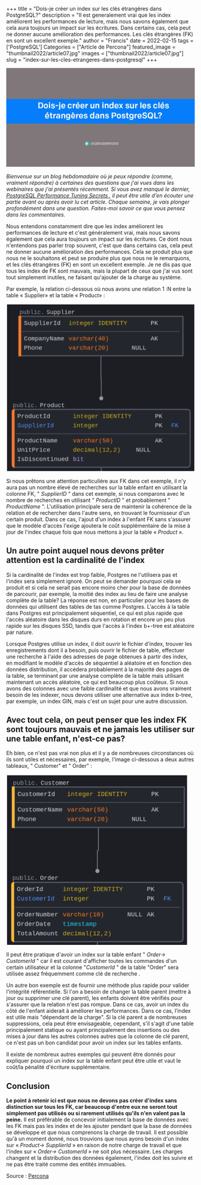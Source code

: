﻿+++
title = "Dois-je créer un index sur les clés étrangères dans PostgreSQL?"
description = "Il est generalement vrai que les index améliorent les performances de lecture, mais nous savons également que cela aura toujours un impact sur les écritures. Dans certains cas, cela peut ne donner aucune amélioration des performances. Les clés étrangères (FK) en sont un excellent exemple."
author = "Francis"
date = 2022-02-15
tags = ['PostgreSQL']
Categories = ["Article de Percona"]
featured_image = "thumbnail2022/article07.jpg"
images = ["thumbnail2022/article07.jpg"]
slug = "index-sur-les-cles-etrangeres-dans-postgresql"
+++

![thumbnail](/thumbnail2022/article07.jpg)

*Bienvenue sur un blog hebdomadaire où je peux répondre (comme, vraiment répondre) à certaines des questions que j'ai vues dans les webinaires que j'ai présentés récemment. Si vous avez manqué le dernier, [PostgreSQL Performance Tuning Secrets ](https://www.brighttalk.com/webcast/18708/513655?utm_source=Percona&utm_medium=brighttalk&utm_campaign=513655), il peut être utile d'en écouter une partie avant ou après avoir lu cet article. Chaque semaine, je vais plonger profondément dans une question. Faites-moi savoir ce que vous pensez dans les commentaires.*

Nous entendons constamment dire que les index améliorent les performances de lecture et c'est généralement vrai, mais nous savons également que cela aura toujours un impact sur les écritures. Ce dont nous n'entendons pas parler trop souvent, c'est que dans certains cas, cela peut ne donner aucune amélioration des performances. Cela se produit plus que nous ne le souhaitons et peut se produire plus que nous ne le remarquons, et les clés étrangères (FK) en sont un excellent exemple. Je ne dis pas que tous les index de FK sont mauvais, mais la plupart de ceux que j'ai vus sont tout simplement inutiles, ne faisant qu'ajouter de la charge au système.

Par exemple, la relation ci-dessous où nous avons une relation 1 :N entre la table « Supplier» et la table « Product» :

![image01](/posts/2022/article07/img01.png)

Si nous prêtons une attention particulière aux FK dans cet exemple, il n'y aura pas un nombre élevé de recherches sur la table enfant en utilisant la colonne FK, " *SupplierID* " dans cet exemple, si nous comparons avec le nombre de recherches en utilisant " *ProductID* " et probablement " *ProductName* ". L'utilisation principale sera de maintenir la cohérence de la relation et de rechercher dans l'autre sens, en trouvant le fournisseur d'un certain produit. Dans ce cas, l'ajout d'un index à l'enfant FK sans s'assurer que le modèle d'accès l'exige ajoutera le coût supplémentaire de la mise à jour de l'index chaque fois que nous mettons à jour la table « *Product ».*

## Un autre point auquel nous devons prêter attention est la cardinalité de l'index
Si la cardinalité de l'index est trop faible, Postgres ne l'utilisera pas et l'index sera simplement ignoré. On peut se demander pourquoi cela se produit et si cela ne serait pas encore moins cher pour la base de données de parcourir, par exemple, la moitié des index au lieu de faire une analyse complète de la table? La réponse est non, en particulier pour les bases de données qui utilisent des tables de tas comme Postgres. L'accès à la table dans Postgres est principalement séquentiel, ce qui est plus rapide que l'accès aléatoire dans les disques durs en rotation et encore un peu plus rapide sur les disques SSD, tandis que l'accès à l'index b+-tree est aléatoire par nature.

Lorsque Postgres utilise un index, il doit ouvrir le fichier d'index, trouver les enregistrements dont il a besoin, puis ouvrir le fichier de table, effectuer une recherche à l'aide des adresses de page obtenues à partir des index, en modifiant le modèle d'accès de séquentiel à aléatoire et en fonction des données distribution, il accédera probablement à la majorité des pages de la table, se terminant par une analyse complète de la table mais utilisant maintenant un accès aléatoire, ce qui est beaucoup plus coûteux. Si nous avons des colonnes avec une faible cardinalité et que nous avons vraiment besoin de les indexer, nous devons utiliser une alternative aux index b-tree, par exemple, un index GIN, mais c'est un sujet pour une autre discussion.

## Avec tout cela, on peut penser que les index FK sont toujours mauvais et ne jamais les utiliser sur une table enfant, n'est-ce pas?
Eh bien, ce n'est pas vrai non plus et il y a de nombreuses circonstances où ils sont utiles et nécessaires, par exemple, l'image ci-dessous a deux autres tableaux, " Customer" et " Order" :

![image02](/posts/2022/article07/img02.png)

Il peut être pratique d'avoir un index sur la table enfant " *Order-> CustomerId* " car il est courant d'afficher toutes les commandes d'un certain utilisateur et la colonne "*CustomerId* " de la table "Order" sera utilisée assez fréquemment comme clé de recherche .

Un autre bon exemple est de fournir une méthode plus rapide pour valider l'intégrité référentielle. Si l'on a besoin de changer la table parent (mettre à jour ou supprimer une clé parent), les enfants doivent être vérifiés pour s'assurer que la relation n'est pas rompue. Dans ce cas, avoir un index du côté de l'enfant aiderait à améliorer les performances. Dans ce cas, l’index est utile mais "dépendant de la charge". Si la clé parent a de nombreuses suppressions, cela peut être envisageable, cependant, s'il s'agit d'une table principalement statique ou ayant principalement des insertions ou des mises à jour dans les autres colonnes autres que la colonne de clé parent, ce n'est pas un bon candidat pour avoir un index sur les tables enfants.

Il existe de nombreux autres exemples qui peuvent être donnés pour expliquer pourquoi un index sur la table enfant peut être utile et vaut le coût/la pénalité d'écriture supplémentaire.

## Conclusion

**Le point à retenir ici est que nous ne devons pas créer d'index sans distinction sur tous les FK, car beaucoup d'entre eux ne seront tout simplement pas utilisés ou si rarement utilisés qu'ils n'en valent pas la peine.** Il est préférable de concevoir initialement la base de données avec les FK mais pas les index et de les ajouter pendant que la base de données se développe et que nous comprenons la charge de travail. Il est possible qu'à un moment donné, nous trouvions que nous ayons besoin d'un index sur « *Product-> SupplierId* » en raison de notre charge de travail et que l'index sur « *Order-> CustomerId* » ne soit plus nécessaire. Les charges changent et la distribution des données également, l'index doit les suivre et ne pas être traité comme des entités immuables.

Source : [Percona](https://www.percona.com/blog/should-i-create-an-index-on-foreign-keys-in-postgresql/)
